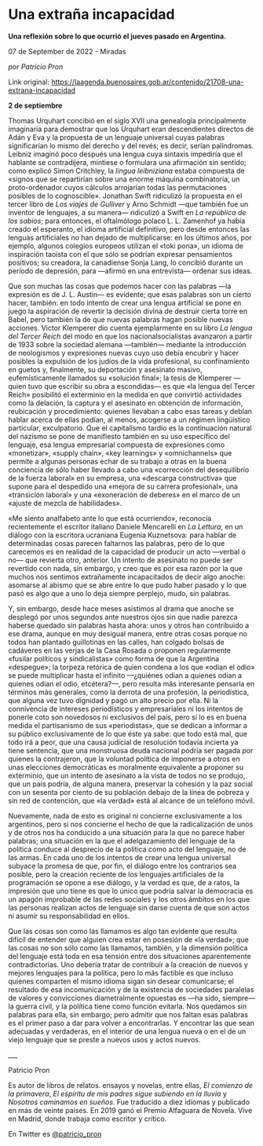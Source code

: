 # Una extraña incapacidad

**Una reflexión sobre lo que ocurrió el jueves pasado en Argentina.**

07 de September de 2022 - Miradas

_por Patricio Pron_

Link original: https://laagenda.buenosaires.gob.ar/contenido/21708-una-extrana-incapacidad



**2 de septiembre**




Thomas Urquhart concibió en el siglo XVII una genealogía principalmente imaginaria para demostrar que los Urquhart eran descendientes directos de Adán y Eva y la propuesta de un lenguaje universal cuyas palabras significarían lo mismo del derecho y del revés; es decir, serían palíndromas. Leibniz imaginó poco después una lengua cuya sintaxis impediría que el hablante se contradijera, mintiese o formulara una afirmación sin sentido; como explicó Simon Critchley, la *lingua leibniziana* estaba compuesta de «signos que se repartirían sobre una enorme máquina combinatoria, un proto-ordenador cuyos cálculos arrojarían todas las permutaciones posibles de lo cognoscible». Jonathan Swift ridiculizó la propuesta en el tercer libro de *Los viajes de Gulliver* y Arno Schmidt —que también fue un inventor de lenguajes, a su manera— ridiculizó a Swift en *La república de los sabios*; para entonces, el oftalmólogo polaco L. L. Zamenhof ya había creado el esperanto, el idioma artificial definitivo, pero desde entonces las lenguas artificiales no han dejado de multiplicarse: en los últimos años, por ejemplo, algunos colegios europeos utilizan el «toki pona», un idioma de inspiración taoísta con el que sólo se podrían expresar pensamientos positivos; su creadora, la canadiense Sonja Lang, lo concibió durante un período de depresión, para —afirmó en una entrevista— ordenar sus ideas.




Que son muchas las cosas que podemos hacer con las palabras —la expresión es de J. L. Austin— es evidente; que esas palabras son un cierto hacer, también: en todo intento de crear una lengua artificial se pone en juego la aspiración de revertir la decisión divina de destruir cierta torre en Babel, pero también la de que nuevas palabras hagan posible nuevas acciones. Victor Klemperer dio cuenta ejemplarmente en su libro *La lengua del Tercer Reich* del modo en que los nacionalsocialistas avanzaron a partir de 1933 sobre la sociedad alemana —también— mediante la introducción de neologismos y expresiones nuevas cuyo uso debía encubrir y hacer posibles la expulsión de los judíos de la vida profesional, su confinamiento en guetos y, finalmente, su deportación y asesinato masivo, eufemísticamente llamados su «solución final»; la tesis de Klemperer —quien tuvo que escribir su obra a escondidas— es que «la lengua del Tercer Reich» posibilitó el exterminio en la medida en que convirtió actividades como la delación, la captura y el asesinato en obtención de información, reubicación y procedimiento: quienes llevaban a cabo esas tareas y debían hablar acerca de ellas podían, al menos, acogerse a un régimen lingüístico particular, exculpatorio. Que el capitalismo tardío es la continuación natural del nazismo se pone de manifiesto también en su uso específico del lenguaje, esa lengua empresarial compuesta de expresiones como «monetizar», «supply chain», «key learnings» y «omnichannels» que permite a algunas personas echar de su trabajo a otras en la buena conciencia de sólo haber llevado a cabo una «corrección del desequilibrio de la fuerza laboral» en su empresa, una «descarga constructiva» que supone para el despedido una «mejora de su carrera profesional», una «transición laboral» y una «exoneración de deberes» en el marco de un «ajuste de mezcla de habilidades».




«Me siento analfabeto ante lo que está ocurriendo», reconocía recientemente el escritor italiano Daniele Mencarelli en *La Lettura*, en un diálogo con la escritora ucraniana Eugenia Kuznetsova: para hablar de determinadas cosas parecen faltarnos las palabras, pero de lo que carecemos es en realidad de la capacidad de producir un acto —verbal o no— que revierta otro, anterior. Un intento de asesinato no puede ser revertido con nada, sin embargo, y creo que es por esa razón por la que muchos nos sentimos extrañamente incapacitados de decir algo anoche: asomarse al abismo que se abre entre lo que pudo haber pasado y lo que pasó es algo que a uno lo deja siempre perplejo, mudo, sin palabras.




Y, sin embargo, desde hace meses asistimos al drama que anoche se desplegó por unos segundos ante nuestros ojos sin que nadie parezca haberse quedado sin palabras hasta ahora: unos y otros han contribuido a ese drama, aunque en muy desigual manera, entre otras cosas porque no todos han plantado guillotinas en las calles, han colgado bolsas de cadáveres en las verjas de la Casa Rosada o proponen regularmente «fusilar políticos y sindicalistas» como forma de que la Argentina «despegue»; la torpeza retórica de quien condena a los que «odian el odio» se puede multiplicar hasta el infinito —¿quiénes odian a quienes odian a quienes odian el odio, etcétera?—, pero resulta más interesante pensarla en términos más generales, como la derrota de una profesión, la periodística, que alguna vez tuvo dignidad y pagó un alto precio por ella. Ni la connivencia de intereses periodísticos y empresariales ni los intentos de ponerle coto son novedosos ni exclusivos del país, pero sí lo es en buena medida el partisanismo de sus «periodistas», que se dedican a informar a su público exclusivamente de lo que éste ya sabe: que todo está mal, que todo irá a peor, que una causa judicial de resolución todavía incierta ya tiene sentencia, que una monstruosa deuda nacional podría ser pagada por quienes la contrajeron, que la voluntad política de imponerse a otros en unas elecciones democráticas es moralmente equivalente a proponer su exterminio, que un intento de asesinato a la vista de todos no se produjo, que un país podría, de alguna manera, preservar la cohesión y la paz social con un sesenta por ciento de su población debajo de la línea de pobreza y sin red de contención, que «la verdad» está al alcance de un teléfono móvil.




Nuevamente, nada de esto es original ni concierne exclusivamente a los argentinos, pero si nos concierne el hecho de que la radicalización de unos y de otros nos ha conducido a una situación para la que no parece haber palabras; una situación en la que el adelgazamiento del lenguaje de la política conduce al desprecio de la política como acto del lenguaje, no de las armas. En cada uno de los intentos de crear una lengua universal subyace la promesa de que, por fin, el diálogo entre los contrarios sea posible, pero la creación reciente de los lenguajes artificiales de la programación se opone a ese diálogo, y la verdad es que, de a ratos, la impresión que uno tiene es que lo único que podría salvar la democracia es un apagón improbable de las redes sociales y los otros ámbitos en los que las personas realizan actos de lenguaje sin darse cuenta de que son actos ni asumir su responsabilidad en ellos.




Que las cosas son como las llamamos es algo tan evidente que resulta difícil de entender que alguien crea estar en posesión de «la verdad»; que las cosas no son sólo como las llamamos, también, y la dimensión política del lenguaje está toda en esa tensión entre dos situaciones aparentemente contradictorias. Uno debería tratar de contribuir a la creación de nuevos y mejores lenguajes para la política, pero lo más factible es que incluso quienes comparten el mismo idioma sigan sin desear comunicarse; el resultado de esa incomunicación y de la existencia de sociedades paralelas de valores y convicciones diametralmente opuestas es —ha sido, siempre— la guerra civil, y la política tiene como función evitarla. Nos quedamos sin palabras para ella, sin embargo; pero admitir que nos faltan esas palabras es el primer paso a dar para volver a encontrarlas. Y encontrar las que sean adecuadas y verdaderas, en el interior de una lengua nueva o en el de un viejo lenguaje que se preste a nuevos usos y actos nuevos.




\_\_\_




Patricio Pron




Es autor de libros de relatos. ensayos y novelas, entre ellas, *El comienzo de la primavera*, *El espíritu de mis padres sigue subiendo en la lluvia* y *Nosotros caminamos en sueños*. Fue traducido a diez idiomas y publicado en más de veinte países. En 2019 ganó el Premio Alfaguara de Novela. Vive en Madrid, donde trabaja como escritor y crítico.




En Twitter es [@patricio\_pron](https://twitter.com/patricio_pron)



